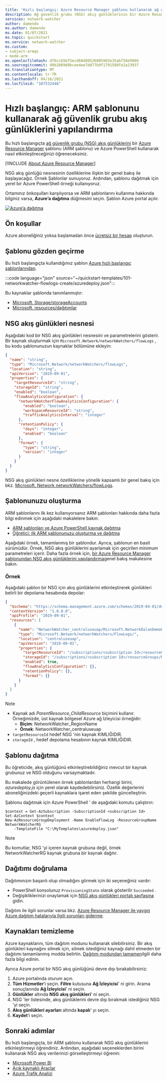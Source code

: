 ```yaml
---
title: 'Hızlı başlangıç: Azure Resource Manager şablonu kullanarak ağ güvenlik grubu akış günlüklerini yapılandırma (ARM şablonu)'
description: Ağ güvenlik grubu (NSG) akış günlüklerinin bir Azure Resource Manager şablonu (ARM şablonu) ve Azure PowerShell kullanarak programlı bir şekilde nasıl etkinleştirileceğini öğrenin.
services: network-watcher
author: damendo
ms.author: damendo
ms.date: 01/07/2021
ms.topic: quickstart
ms.service: network-watcher
ms.custom:
- subject-armqs
- mode-arm
ms.openlocfilehash: df0ccb5bf5ecd60d80526085983e35abf58e9966
ms.sourcegitcommit: 49b2069d9bcee4ee7dd77b9f1791588fe2a23937
ms.translationtype: MT
ms.contentlocale: tr-TR
ms.lasthandoff: 04/16/2021
ms.locfileid: "107532446"
---
```

# <a name="quickstart-configure-network-security-group-flow-logs-by-using-an-arm-template"></a>Hızlı başlangıç: ARM şablonunu kullanarak ağ güvenlik grubu akış günlüklerini yapılandırma

Bu hızlı başlangıçta [ağ güvenlik grubu (NSG) akış günlüklerini](network-watcher-nsg-flow-logging-overview.md) bir [Azure Resource Manager](../azure-resource-manager/management/overview.md) şablonu (ARM şablonu) ve Azure PowerShell kullanarak nasıl etkinleştireceğinizi öğreneceksiniz.

[!INCLUDE [About Azure Resource Manager](../../includes/resource-manager-quickstart-introduction.md)]

NSG akış günlüğü nesnesinin özelliklerine ilişkin bir genel bakış ile başlayacağız. Örnek Şablonlar sunuyoruz. Ardından, şablonu dağıtmak için yerel bir Azure PowerShell örneği kullanıyoruz.

Ortamınız önkoşulları karşılıyorsa ve ARM şablonlarını kullanma hakkında bilginiz varsa, **Azure’a dağıtma** düğmesini seçin. Şablon Azure portal açılır.

[![Azure’a dağıtma](../media/template-deployments/deploy-to-azure.svg)](https://portal.azure.com/#create/Microsoft.Template/uri/https%3A%2F%2Fraw.githubusercontent.com%2FAzure%2Fazure-quickstart-templates%2Fmaster%2F101-networkwatcher-flowLogs-create%2Fazuredeploy.json)

## <a name="prerequisites"></a>Ön koşullar

Azure aboneliğiniz yoksa başlamadan önce [ücretsiz bir hesap](https://azure.microsoft.com/free/?WT.mc_id=A261C142F) oluşturun.

## <a name="review-the-template"></a>Şablonu gözden geçirme

Bu hızlı başlangıçta kullandığımız şablon [Azure hızlı başlangıç şablonlarından](https://azure.microsoft.com/resources/templates/101-networkwatcher-flowlogs-create).

:::code language="json" source="~/quickstart-templates/101-networkwatcher-flowlogs-create/azuredeploy.json":::

Bu kaynaklar şablonda tanımlanmıştır:

- [Microsoft. Storage/storageAccounts](/azure/templates/microsoft.storage/storageaccounts)
- [Microsoft. resources/dağıtımlar](/azure/templates/microsoft.resources/deployments)

## <a name="nsg-flow-logs-object"></a>NSG akış günlükleri nesnesi

Aşağıdaki kod bir NSG akış günlükleri nesnesini ve parametrelerini gösterir. Bir kaynak oluşturmak için `Microsoft.Network/networkWatchers/flowLogs` , bu kodu şablonunuzun kaynaklar bölümüne ekleyin:

```json
{
  "name": "string",
  "type": "Microsoft.Network/networkWatchers/flowLogs",
  "location": "string",
  "apiVersion": "2019-09-01",
  "properties": {
    "targetResourceId": "string",
    "storageId": "string",
    "enabled": "boolean",
    "flowAnalyticsConfiguration": {
      "networkWatcherFlowAnalyticsConfiguration": {
        "enabled": "boolean",
        "workspaceResourceId": "string",
        "trafficAnalyticsInterval": "integer"
      },
      "retentionPolicy": {
        "days": "integer",
        "enabled": "boolean"
      },
      "format": {
        "type": "string",
        "version": "integer"
      }
    }
  }
}
```

NSG akış günlükleri nesne özelliklerine yönelik kapsamlı bir genel bakış için bkz. [Microsoft. Network networkWatchers/flowLogs](/azure/templates/microsoft.network/networkwatchers/flowlogs).

## <a name="create-your-template"></a>Şablonunuzu oluşturma

ARM şablonlarını ilk kez kullanıyorsanız ARM şablonları hakkında daha fazla bilgi edinmek için aşağıdaki makalelere bakın:

- [ARM şablonları ve Azure PowerShell kaynak dağıtma](../azure-resource-manager/templates/deploy-powershell.md#deploy-local-template-or-bicep-file)
- [Öğretici: ilk ARM şablonunuzu oluşturma ve dağıtma](../azure-resource-manager/templates/template-tutorial-create-first-template.md)

Aşağıdaki örnek, tamamlanmış bir şablondur. Ayrıca, şablonun en basit sürümüdür. Örnek, NSG akış günlüklerini ayarlamak için geçirilen minimum parametreleri içerir. Daha fazla örnek için, [bir Azure Resource Manager şablonundan NSG akış günlüklerini yapılandırma](network-watcher-nsg-flow-logging-azure-resource-manager.md)genel bakış makalesine bakın.

### <a name="example"></a>Örnek

Aşağıdaki şablon bir NSG için akış günlüklerini etkinleştirerek günlükleri belirli bir depolama hesabında depolar:

```json
{
  "$schema": "https://schema.management.azure.com/schemas/2019-04-01/deploymentTemplate.json#",
  "contentVersion": "1.0.0.0",
  "apiProfile": "2019-09-01",
  "resources": [
    {
      "name": "NetworkWatcher_centraluseuap/Microsoft.NetworkDalanDemoPerimeterNSG",
      "type": "Microsoft.Network/networkWatchers/FlowLogs/",
      "location": "centraluseuap",
      "apiVersion": "2019-09-01",
      "properties": {
        "targetResourceId": "/subscriptions/<subscription Id>/resourceGroups/DalanDemo/providers/Microsoft.Network/networkSecurityGroups/PerimeterNSG",
        "storageId": "/subscriptions/<subscription Id>/resourceGroups/MyCanaryFlowLog/providers/Microsoft.Storage/storageAccounts/storagev2ira",
        "enabled": true,
        "flowAnalyticsConfiguration": {},
        "retentionPolicy": {},
        "format": {}
      }
    }
  ]
}
```

> [!NOTE]
> - Kaynak adı _ParentResource_ChildResource_ biçimini kullanır. Örneğimizde, üst kaynak bölgesel Azure ağ Izleyicisi örneğidir:
>    - **Biçim**: NetworkWatcher_RegionName
>    - **Örnek**: NetworkWatcher_centraluseuap
> - `targetResourceId` hedef NSG 'nin kaynak KIMLIĞIDIR.
> - `storageId` , hedef depolama hesabının kaynak KIMLIĞIDIR.

## <a name="deploy-the-template"></a>Şablonu dağıtma

Bu öğreticide, akış günlüğünü etkinleştirebildiğiniz mevcut bir kaynak grubunuz ve NSG olduğunu varsaymaktadır.

Bu makalede görüntülenen örnek şablonlardan herhangi birini, *azuredeploy.js* için yerel olarak kaydedebilirsiniz. Özellik değerlerini aboneliğinizdeki geçerli kaynaklara işaret eden şekilde güncelleştirin.

Şablonu dağıtmak için Azure PowerShell ' de aşağıdaki komutu çalıştırın:

```azurepowershell-interactive
$context = Get-AzSubscription -SubscriptionId <subscription Id>
Set-AzContext $context
New-AzResourceGroupDeployment -Name EnableFlowLog -ResourceGroupName NetworkWatcherRG `
    -TemplateFile "C:\MyTemplates\azuredeploy.json"
```

> [!NOTE]
> Bu komutlar, NSG 'yi içeren kaynak grubuna değil, örnek NetworkWatcherRG kaynak grubuna bir kaynak dağıtır.

## <a name="validate-the-deployment"></a>Dağıtımı doğrulama

Dağıtımınızın başarılı olup olmadığını görmek için iki seçeneğiniz vardır:

- PowerShell konsolunuz `ProvisioningState` olarak gösterilir `Succeeded` .
- Değişikliklerinizi onaylamak için [NSG akış günlükleri portalı sayfasına](https://ms.portal.azure.com/#blade/Microsoft_Azure_Network/NetworkWatcherMenuBlade/flowLogs) gidin.

Dağıtım ile ilgili sorunlar varsa bkz. [Azure Resource Manager ile yaygın Azure dağıtım hatalarıyla Ilgili sorunları giderme](../azure-resource-manager/templates/common-deployment-errors.md).

## <a name="clean-up-resources"></a>Kaynakları temizleme

Azure kaynaklarını, tüm dağıtım modunu kullanarak silebilirsiniz. Bir akış günlükleri kaynağını silmek için, silmek istediğiniz kaynağı dahil etmeden bir dağıtımı tamamlanmış modda belirtin. [Dağıtım modundan tamamen](../azure-resource-manager/templates/deployment-modes.md#complete-mode)ilgili daha fazla bilgi edinin.

Ayrıca Azure portal bir NSG akış günlüğünü devre dışı bırakabilirsiniz:

1. Azure portalında oturum açın.
1. **Tüm Hizmetler**’i seçin. **Filtre** kutusuna **Ağ İzleyicisi**' ni girin. Arama sonuçlarında **Ağ İzleyicisi**' ni seçin.
1. **Günlükler** altında **NSG akış günlükleri**' ni seçin.
1. NSG 'ler listesinde, akış günlüklerini devre dışı bırakmak istediğiniz NSG 'yi seçin.
1. **Akış günlükleri ayarları** altında **kapalı**' yı seçin.
1. **Kaydet**’i seçin.

## <a name="next-steps"></a>Sonraki adımlar

Bu hızlı başlangıçta, bir ARM şablonu kullanarak NSG akış günlüklerini etkinleştirmeyi öğrendiniz. Ardından, aşağıdaki seçeneklerden birini kullanarak NSG akış verilerinizi görselleştirmeyi öğrenin:

- [Microsoft Power BI](network-watcher-visualize-nsg-flow-logs-power-bi.md)
- [Açık kaynaklı Araçlar](network-watcher-visualize-nsg-flow-logs-open-source-tools.md)
- [Azure Trafik Analizi](traffic-analytics.md)
